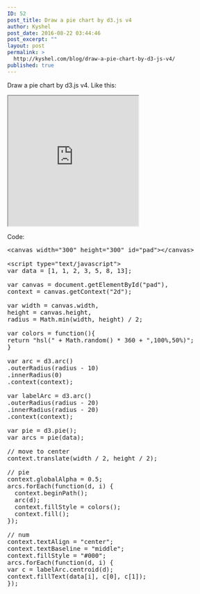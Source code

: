 ```yaml
---
ID: 52
post_title: Draw a pie chart by d3.js v4
author: Kyshel
post_date: 2016-08-22 03:44:46
post_excerpt: ""
layout: post
permalink: >
  http://kyshel.com/blog/draw-a-pie-chart-by-d3-js-v4/
published: true
---
```

Draw a pie chart by d3.js v4.
Like this:

<iframe src="https://kyshel.github.io/GistLive/raw/?id=8cb1aaffc6b7111a9dcf00785e9eb175" scrolling="no" style="height: 300px;width:300px"></iframe>




<!--more-->
Code:
<pre>&lt;canvas width="300" height="300" id="pad"&gt;&lt;/canvas&gt;

&lt;script type="text/javascript"&gt; 
var data = [1, 1, 2, 3, 5, 8, 13];

var canvas = document.getElementById("pad"),
context = canvas.getContext("2d");

var width = canvas.width,
height = canvas.height,
radius = Math.min(width, height) / 2;

var colors = function(){
return "hsl(" + Math.random() * 360 + ",100%,50%)";
} 

var arc = d3.arc()
.outerRadius(radius - 10)
.innerRadius(0)
.context(context);

var labelArc = d3.arc()
.outerRadius(radius - 20)
.innerRadius(radius - 20)
.context(context);

var pie = d3.pie();
var arcs = pie(data);

// move to center
context.translate(width / 2, height / 2);   

// pie
context.globalAlpha = 0.5;
arcs.forEach(function(d, i) {
  context.beginPath();
  arc(d);
  context.fillStyle = colors();
  context.fill();
});

// num
context.textAlign = "center";
context.textBaseline = "middle";
context.fillStyle = "#000";
arcs.forEach(function(d, i) {
var c = labelArc.centroid(d);
context.fillText(data[i], c[0], c[1]);
});
</pre>
